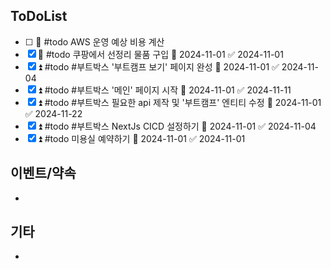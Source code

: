 ## ToDoList
<!-- {우선순위} {Tasks} {Due Date} {Strart Date} {End Date} -->
- [ ] <!-- taskss-->🔼 #todo AWS 운영 예상 비용 계산
- [x] 🔼 #todo 쿠팡에서 선정리 물품 구입 📅 2024-11-01 ✅ 2024-11-01
- [x] ⏫ #todo #부트박스 '부트캠프 보기' 페이지 완성 📅 2024-11-01 ✅ 2024-11-04
- [x] ⏫ #todo #부트박스 '메인' 페이지 시작 📅 2024-11-01 ✅ 2024-11-11
- [x] ⏫ #todo #부트박스 필요한 api 제작 및 '부트캠프' 엔티티 수정 📅 2024-11-01 ✅ 2024-11-22
- [x] ⏫ #todo #부트박스 NextJs CICD  설정하기 📅 2024-11-01 ✅ 2024-11-04
- [x] ⏫ #todo 미용실 예약하기 📅 2024-11-01 ✅ 2024-11-01
## 이벤트/약속
- <!-- 예정된 약속 or 예상치 못하게 발생한 이벤트 -->

## 기타
- 